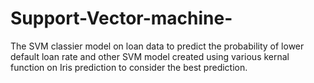 # Support-Vector-machine-
The SVM classier model  on loan data to predict the probability of lower default loan rate and other SVM model created using various kernal function on Iris prediction to consider the best prediction. 
